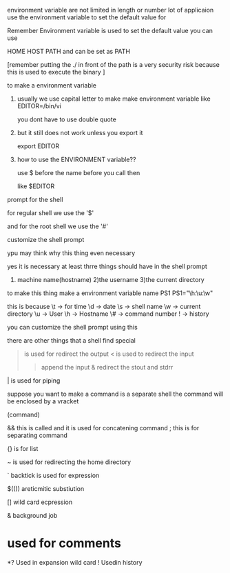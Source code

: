 environment variable are not limited in length or number
lot of applicaion use the environment variable
to set the default value for 


Remember Environment variable is used to set the default value
you can use

HOME
HOST
PATH
and can be set as  PATH

[remember putting the ./ in front of the path is a very security risk
because this is used to execute the binary
]


to make a environment variable

1) usually we use capital letter to make make environment variable
	like EDITOR=/bin/vi

	you dont have to use double quote

2) but it still does not work unless you export it

	export EDITOR

3) how to use the ENVIRONMENT variable??

	use   $ before the name before you call then

	like $EDITOR




prompt for the shell

for regular shell we use the '$'

and for the root shell we use the '#'

customize the shell prompt

ypu may think why this thing even necessary

yes it is necessary at least thrre things should have in the shell prompt

1) machine name(hostname)
2)the username
3)the current directory

to make this thing 
make a environment variable name PS1
PS1="\h:\u:\w"

this is because
\t -> for time
\d -> date
\s -> shell name
\w -> current directory
\u -> User
\h -> Hostname
\\# -> command number
\! -> history


you can customize the shell prompt using this


there are other things that a shell find special

>  is used for redirect the output
<  is used to redirect the input
>> append the input
>&	redirect the stout and stdrr

| is used for piping

suppose you want to make a command is a separate shell
the command will be enclosed by a vracket

(command)

&&   this is called and it is used for concatening command
;	 this is for separating command

{}	is for list

~ is used for redirecting the home directory

`  backtick is used for expression

$(()) areticmitic substiution

[] wild card ecpression

&  background job
# used for comments

*? Used in expansion wild card
!	Usedin history




